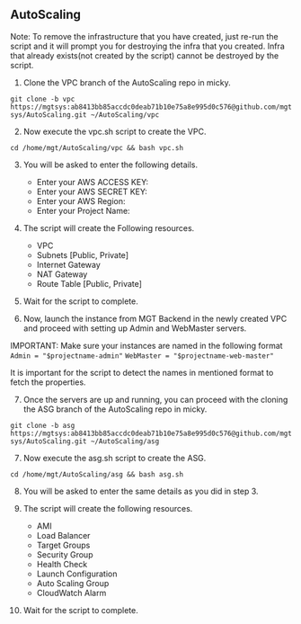 ## AutoScaling


Note: To remove the infrastructure that you have created, just re-run the script and it will prompt you for destroying the infra that you created. Infra that already exists(not created by the script) cannot be destroyed by the script.


1. Clone the VPC branch of the AutoScaling repo in micky.

```git clone -b vpc https://mgtsys:ab8413bb85accdc0deab71b10e75a8e995d0c576@github.com/mgtsys/AutoScaling.git ~/AutoScaling/vpc```

2. Now execute the vpc.sh script to create the VPC.

```cd /home/mgt/AutoScaling/vpc && bash vpc.sh```

3. You will be asked to enter the following details.

    * Enter your AWS ACCESS KEY: 
    * Enter your AWS SECRET KEY: 
    * Enter your AWS Region: 
    * Enter your Project Name: 

4. The script will create the Following resources.

    * VPC
    * Subnets [Public, Private]
    * Internet Gateway
    * NAT Gateway
    * Route Table [Public, Private]

5. Wait for the script to complete.

6. Now, launch the instance from MGT Backend in the newly created VPC and proceed with setting up Admin and WebMaster servers.

IMPORTANT: Make sure your instances are named in the following format ``Admin = "$projectname-admin"`` ``WebMaster = "$projectname-web-master"``

It is important for the script to detect the names in mentioned format to fetch the properties.

7. Once the servers are up and running, you can proceed with the cloning the ASG branch of the AutoScaling repo in micky.

```git clone -b asg https://mgtsys:ab8413bb85accdc0deab71b10e75a8e995d0c576@github.com/mgtsys/AutoScaling.git ~/AutoScaling/asg```

7. Now execute the asg.sh script to create the ASG.

```cd /home/mgt/AutoScaling/asg && bash asg.sh```

8. You will be asked to enter the same details as you did in step 3.

9. The script will create the following resources.

    * AMI
    * Load Balancer
    * Target Groups
    * Security Group
    * Health Check
    * Launch Configuration
    * Auto Scaling Group
    * CloudWatch Alarm

10. Wait for the script to complete.
